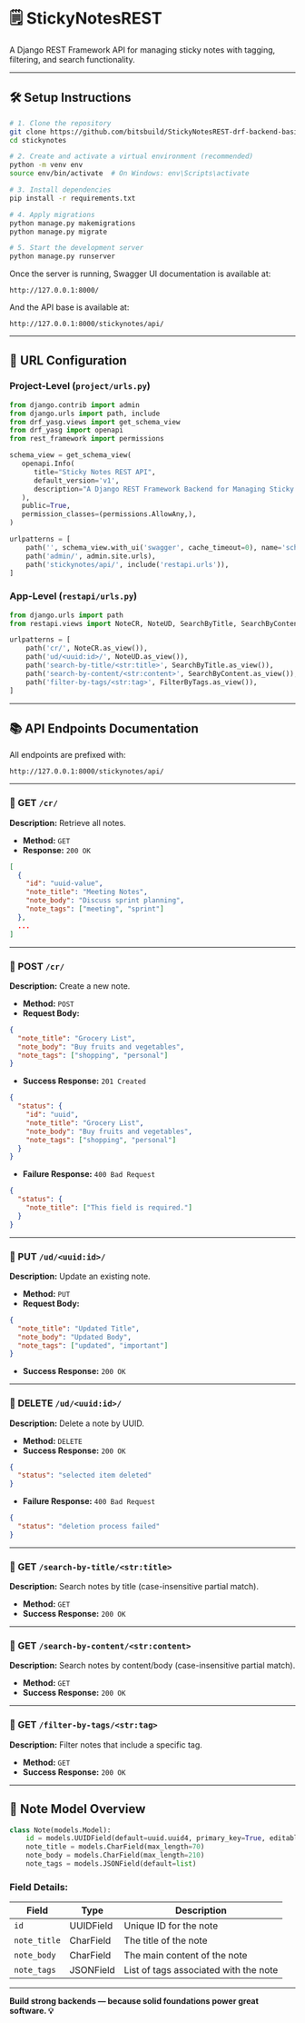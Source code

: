 # 🗒️ StickyNotesREST

A Django REST Framework API for managing sticky notes with tagging, filtering, and search functionality.

---

## 🛠️ Setup Instructions

```bash
# 1. Clone the repository
git clone https://github.com/bitsbuild/StickyNotesREST-drf-backend-basics-reinforcement.git
cd stickynotes

# 2. Create and activate a virtual environment (recommended)
python -m venv env
source env/bin/activate  # On Windows: env\Scripts\activate

# 3. Install dependencies
pip install -r requirements.txt

# 4. Apply migrations
python manage.py makemigrations
python manage.py migrate

# 5. Start the development server
python manage.py runserver
````

Once the server is running, Swagger UI documentation is available at:

```
http://127.0.0.1:8000/
```

And the API base is available at:

```
http://127.0.0.1:8000/stickynotes/api/
```

---

## 🔗 URL Configuration

### Project-Level (`project/urls.py`)

```python
from django.contrib import admin
from django.urls import path, include
from drf_yasg.views import get_schema_view
from drf_yasg import openapi
from rest_framework import permissions

schema_view = get_schema_view(
   openapi.Info(
      title="Sticky Notes REST API",
      default_version='v1',
      description="A Django REST Framework Backend for Managing Sticky Notes with Tagging, Filtering, and Search Functionality.",
   ),
   public=True,
   permission_classes=(permissions.AllowAny,),
)

urlpatterns = [
    path('', schema_view.with_ui('swagger', cache_timeout=0), name='schema-swagger-ui'),
    path('admin/', admin.site.urls),
    path('stickynotes/api/', include('restapi.urls')),
]
```

### App-Level (`restapi/urls.py`)

```python
from django.urls import path
from restapi.views import NoteCR, NoteUD, SearchByTitle, SearchByContent, FilterByTags

urlpatterns = [
    path('cr/', NoteCR.as_view()),
    path('ud/<uuid:id>/', NoteUD.as_view()),
    path('search-by-title/<str:title>', SearchByTitle.as_view()),
    path('search-by-content/<str:content>', SearchByContent.as_view()),
    path('filter-by-tags/<str:tag>', FilterByTags.as_view()),
]
```

---

## 📚 API Endpoints Documentation

All endpoints are prefixed with:

```
http://127.0.0.1:8000/stickynotes/api/
```

---

### 🔹 GET `/cr/`

**Description:** Retrieve all notes.

* **Method:** `GET`
* **Response:** `200 OK`

```json
[
  {
    "id": "uuid-value",
    "note_title": "Meeting Notes",
    "note_body": "Discuss sprint planning",
    "note_tags": ["meeting", "sprint"]
  },
  ...
]
```

---

### 🔹 POST `/cr/`

**Description:** Create a new note.

* **Method:** `POST`
* **Request Body:**

```json
{
  "note_title": "Grocery List",
  "note_body": "Buy fruits and vegetables",
  "note_tags": ["shopping", "personal"]
}
```

* **Success Response:** `201 Created`

```json
{
  "status": {
    "id": "uuid",
    "note_title": "Grocery List",
    "note_body": "Buy fruits and vegetables",
    "note_tags": ["shopping", "personal"]
  }
}
```

* **Failure Response:** `400 Bad Request`

```json
{
  "status": {
    "note_title": ["This field is required."]
  }
}
```

---

### 🔹 PUT `/ud/<uuid:id>/`

**Description:** Update an existing note.

* **Method:** `PUT`
* **Request Body:**

```json
{
  "note_title": "Updated Title",
  "note_body": "Updated Body",
  "note_tags": ["updated", "important"]
}
```

* **Success Response:** `200 OK`

---

### 🔹 DELETE `/ud/<uuid:id>/`

**Description:** Delete a note by UUID.

* **Method:** `DELETE`
* **Success Response:** `200 OK`

```json
{
  "status": "selected item deleted"
}
```

* **Failure Response:** `400 Bad Request`

```json
{
  "status": "deletion process failed"
}
```

---

### 🔹 GET `/search-by-title/<str:title>`

**Description:** Search notes by title (case-insensitive partial match).

* **Method:** `GET`
* **Success Response:** `200 OK`

---

### 🔹 GET `/search-by-content/<str:content>`

**Description:** Search notes by content/body (case-insensitive partial match).

* **Method:** `GET`
* **Success Response:** `200 OK`

---

### 🔹 GET `/filter-by-tags/<str:tag>`

**Description:** Filter notes that include a specific tag.

* **Method:** `GET`
* **Success Response:** `200 OK`

---

## 🧾 Note Model Overview

```python
class Note(models.Model):
    id = models.UUIDField(default=uuid.uuid4, primary_key=True, editable=False)
    note_title = models.CharField(max_length=70)
    note_body = models.CharField(max_length=210)
    note_tags = models.JSONField(default=list)
```

### Field Details:

| Field        | Type      | Description                           |
| ------------ | --------- | ------------------------------------- |
| `id`         | UUIDField | Unique ID for the note                |
| `note_title` | CharField | The title of the note                 |
| `note_body`  | CharField | The main content of the note          |
| `note_tags`  | JSONField | List of tags associated with the note |

---

**Build strong backends — because solid foundations power great software. 💡**
